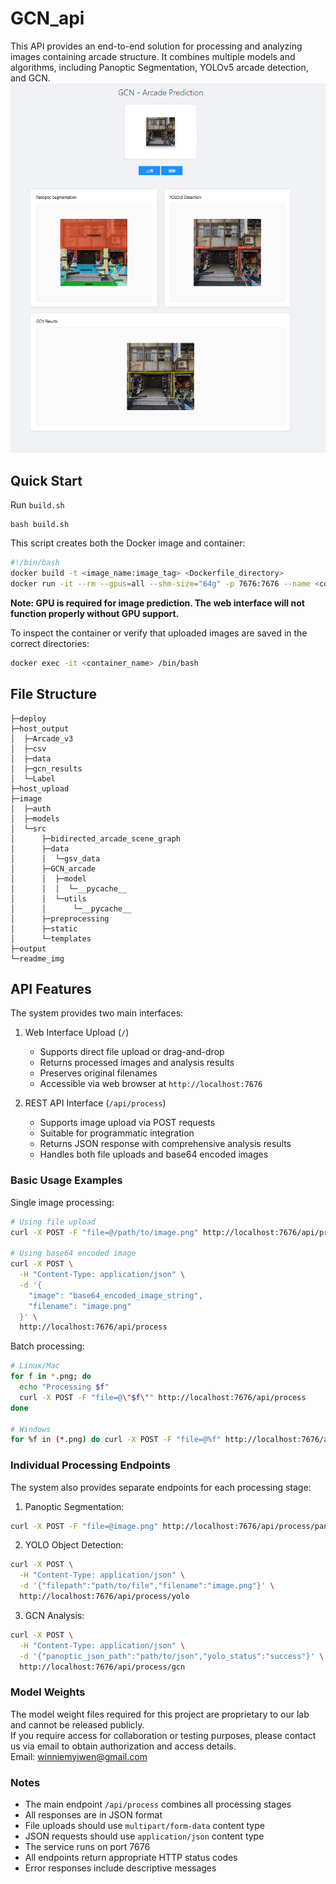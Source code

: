 # GCN_api
This API provides an end-to-end solution for processing and analyzing images containing arcade structure. It combines multiple models and algorithms, including Panoptic Segmentation, YOLOv5 arcade detection, and GCN.
![Webpage](readme_img/webinterface.png)

## Quick Start
Run `build.sh`

```
bash build.sh
```
This script creates both the Docker image and container:

```bash
#!/bin/bash
docker build -t <image_name:image_tag> <Dockerfile_directory>
docker run -it --rm --gpus=all --shm-size="64g" -p 7676:7676 --name <container_name> <image_name:image_tag>
```

**Note: GPU is required for image prediction. The web interface will not function properly without GPU support.**

To inspect the container or verify that uploaded images are saved in the correct directories:
```bash
docker exec -it <container_name> /bin/bash
```


## File Structure
```
├─deploy
├─host_output
│  ├─Arcade_v3
│  ├─csv
│  ├─data
│  ├─gcn_results
│  └─Label
├─host_upload
├─image
│  ├─auth
│  ├─models
│  └─src
│      ├─bidirected_arcade_scene_graph
│      ├─data
│      │  └─gsv_data
│      ├─GCN_arcade
│      │  ├─model
│      │  │  └─__pycache__
│      │  └─utils
│      │      └─__pycache__
│      ├─preprocessing
│      ├─static
│      └─templates
├─output
└─readme_img
```

## API Features

The system provides two main interfaces:

1. Web Interface Upload (`/`)
   - Supports direct file upload or drag-and-drop
   - Returns processed images and analysis results
   - Preserves original filenames
   - Accessible via web browser at `http://localhost:7676`

2. REST API Interface (`/api/process`)
   - Supports image upload via POST requests
   - Suitable for programmatic integration
   - Returns JSON response with comprehensive analysis results
   - Handles both file uploads and base64 encoded images

### Basic Usage Examples

Single image processing:
```bash
# Using file upload
curl -X POST -F "file=@/path/to/image.png" http://localhost:7676/api/process

# Using base64 encoded image
curl -X POST \
  -H "Content-Type: application/json" \
  -d '{
    "image": "base64_encoded_image_string",
    "filename": "image.png"
  }' \
  http://localhost:7676/api/process
```

Batch processing:
```bash
# Linux/Mac
for f in *.png; do 
  echo "Processing $f"
  curl -X POST -F "file=@\"$f\"" http://localhost:7676/api/process
done

# Windows
for %f in (*.png) do curl -X POST -F "file=@%f" http://localhost:7676/api/process
```

### Individual Processing Endpoints

The system also provides separate endpoints for each processing stage:

1. Panoptic Segmentation:
```bash
curl -X POST -F "file=@image.png" http://localhost:7676/api/process/panoptic
```

2. YOLO Object Detection:
```bash
curl -X POST \
  -H "Content-Type: application/json" \
  -d '{"filepath":"path/to/file","filename":"image.png"}' \
  http://localhost:7676/api/process/yolo
```

3. GCN Analysis:
```bash
curl -X POST \
  -H "Content-Type: application/json" \
  -d '{"panoptic_json_path":"path/to/json","yolo_status":"success"}' \
  http://localhost:7676/api/process/gcn
```


### Model Weights

The model weight files required for this project are proprietary to our lab and cannot be released publicly.  
If you require access for collaboration or testing purposes, please contact us via email to obtain authorization and access details.  
Email: <winniemyiwen@gmail.com>


### Notes

- The main endpoint `/api/process` combines all processing stages
- All responses are in JSON format
- File uploads should use `multipart/form-data` content type
- JSON requests should use `application/json` content type
- The service runs on port 7676
- All endpoints return appropriate HTTP status codes
- Error responses include descriptive messages
